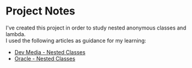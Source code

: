 # Project Notes
I've created this project in order to study nested anonymous classes and lambda.  
I used the following articles as guidance for my learning:
- [Dev Media - Nested Classes](https://www.devmedia.com.br/padrao-de-projeto-factory-method-em-java/26348)
- [Oracle - Nested Classes](https://docs.oracle.com/javase/tutorial/java/javaOO/nested.html#:~:text=A%20nested%20class%20is%20a,members%20of%20the%20enclosing%20class.)
